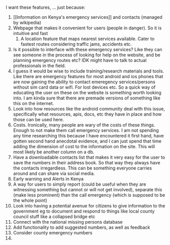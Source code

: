 I want these features, ... just because:

1. [[Information on Kenya's emergency services]] and contacts (managed by wikipedia)
2. Webpage that makes it convenient for users (people in danger). So it is intuitive and fast
	1. A location feature that maps nearest services available. Cater to fastest routes considering traffic jams, accidents etc.
3. Is it possible to interface with these emergency services? Like they can see someone in the process of looking for help on the website, and be planning emergency routes etc? IDK might have to talk to actual professionals in the field.
4. I guess it would be wise to include training/research materials and tools. Like there are emergency features for most android and ios phones that are now gaining the ability to contact emeregency services/persons without sim card data or wifi. For lost devices etc. So a quick way of educating the user on these on the website is something worth looking into. I am kinda sure that there are premade versions of something like this on the internet.
5. Look into how resources like the android community deal with this issue, specifically what resources, apis, docs, etc they have in place and how those can be used here.
6. Costs. Ironically, many people are wary of the costs of these things. Enough to not make them call emergency services. I am not spending any time researching this because I have encountered it first hand, have gotten second hand anecdotal evidence, and I can just spend that time adding the dimension of cost to the information on the site. This will most likely be another column on a db.
7. Have a downloadable contacts list that makes it very easy for the user to save the numbers in their address book. So that way they always have the contacts irregardless. This can be something everyone carries around and can share via social media.
8. Early warning and Alerts in Kenya
9. A way for users to simply report (could be useful when they are witnessing something but cannot or will not get involved), separate this (make less prominent) than the call emergency (which is supposed to be the whole point)
10. Look into having a potential avenue for citizens to give information to the government eg to document and respond to things like local county council stuff like a collapsed bridge etc
11. Connect with the national missing persons database
12. Add functionality to add suggested numbers, as well as feedback
13. Consider county emergency numbers
14. 
